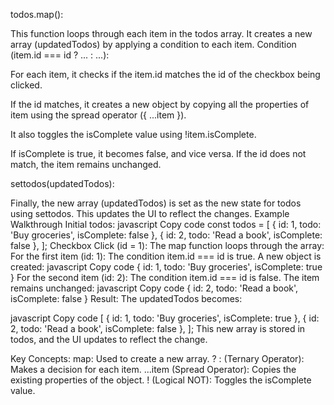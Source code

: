 todos.map():

This function loops through each item in the todos array.
It creates a new array (updatedTodos) by applying a condition to each item.
Condition (item.id === id ? ... : ...):

For each item, it checks if the item.id matches the id of the checkbox being clicked.

If the id matches, it creates a new object by copying all the properties of item using the spread operator ({ ...item }).

It also toggles the isComplete value using !item.isComplete.

If isComplete is true, it becomes false, and vice versa.
If the id does not match, the item remains unchanged.

settodos(updatedTodos):

Finally, the new array (updatedTodos) is set as the new state for todos using settodos.
This updates the UI to reflect the changes.
Example Walkthrough
Initial todos:
javascript
Copy code
const todos = [
  { id: 1, todo: 'Buy groceries', isComplete: false },
  { id: 2, todo: 'Read a book', isComplete: false },
];
Checkbox Click (id = 1):
The map function loops through the array:
For the first item (id: 1):
The condition item.id === id is true.
A new object is created:
javascript
Copy code
{ id: 1, todo: 'Buy groceries', isComplete: true }
For the second item (id: 2):
The condition item.id === id is false.
The item remains unchanged:
javascript
Copy code
{ id: 2, todo: 'Read a book', isComplete: false }
Result:
The updatedTodos becomes:

javascript
Copy code
[
  { id: 1, todo: 'Buy groceries', isComplete: true },
  { id: 2, todo: 'Read a book', isComplete: false },
];
This new array is stored in todos, and the UI updates to reflect the change.

Key Concepts:
map: Used to create a new array.
? : (Ternary Operator): Makes a decision for each item.
...item (Spread Operator): Copies the existing properties of the object.
! (Logical NOT): Toggles the isComplete value.








